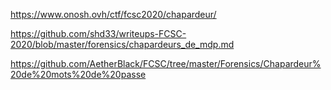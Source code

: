 https://www.onosh.ovh/ctf/fcsc2020/chapardeur/

https://github.com/shd33/writeups-FCSC-2020/blob/master/forensics/chapardeurs_de_mdp.md

https://github.com/AetherBlack/FCSC/tree/master/Forensics/Chapardeur%20de%20mots%20de%20passe

